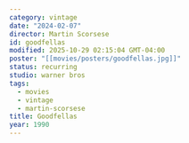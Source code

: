 ```yaml
---
category: vintage
date: "2024-02-07"
director: Martin Scorsese
id: goodfellas
modified: 2025-10-29 02:15:04 GMT-04:00
poster: "[[movies/posters/goodfellas.jpg]]"
status: recurring
studio: warner bros
tags:
  - movies
  - vintage
  - martin-scorsese
title: Goodfellas
year: 1990
---
```

